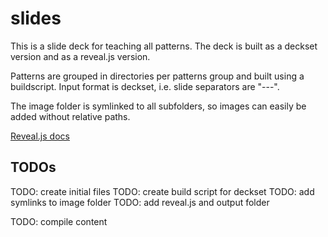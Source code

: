 # slides

This is a slide deck for teaching all patterns. The deck is built as a deckset version and as a reveal.js version.

Patterns are grouped in directories per patterns group and built using a buildscript. Input format is deckset, i.e. slide separators are "---".

The image folder is symlinked to all subfolders, so images can easily be added without relative paths.

[Reveal.js docs](https://github.com/hakimel/reveal.js/blob/master/README.md)

## TODOs

TODO: create initial files
TODO: create build script for deckset
TODO: add symlinks to image folder
TODO: add reveal.js and output folder

TODO: compile content

